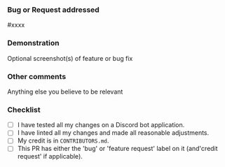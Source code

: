 ### Bug or Request addressed
#xxxx

### Demonstration
Optional screenshot(s) of feature or bug fix

### Other comments
Anything else you believe to be relevant

### Checklist
- [ ] I have tested all my changes on a Discord bot application.
- [ ] I have linted all my changes and made all reasonable adjustments.
- [ ] My credit is in `CONTRIBUTORS.md`.
- [ ] This PR has either the 'bug' or 'feature request' label on it (and'credit request' if applicable).
